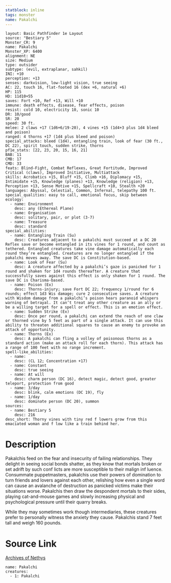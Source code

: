 ```yaml
---
statblock: inline
tags: monster
name: Pakalchi
---
```

```statblock
layout: Basic Pathfinder 1e Layout
source: "Bestiary 5"
Monster_CR: 9
name: Pakalchi
Monster_XP: 6400
alignment: NE
size: Medium
type: outsider
subtype: (evil, extraplanar, sahkil)
INI: +10
perception: +13
senses: darkvision, low-light vision, true seeing
AC: 22, touch 16, flat-footed 16 (dex +6, natural +6)
HP: 115
HD: 11d10+55
saves: Fort +10, Ref +13, Will +10
immune: death effects, disease, fear effects, poison
resist: cold 10, electricity 10, sonic 10
DR: 10/good
SR: 20
speed: 30 ft.
melee: 2 claws +17 (1d6+6/19-20), 4 vines +15 (1d4+3 plus 1d4 bleed and poison)
ranged: 4 thorns +17 (1d4 plus bleed and poison)
special_attacks: bleed (1d4), entangling train, look of fear (30 ft., DC 22), spirit touch, sudden strike, thorns
pf1e_stats: [22, 23, 20, 15, 16, 21]
BAB: 11
CMB: 17
CMD: 33
feats: Blind-Fight, Combat Reflexes, Great Fortitude, Improved Critical (claws), Improved Initiative, Multiattack
skills: Acrobatics +15, Bluff +15, Climb +16, Diplomacy +15, Intimidate +15, Knowledge (planes) +13, Knowledge (religion) +13, Perception +13, Sense Motive +15, Spellcraft +10, Stealth +20
languages: Abyssal, Celestial, Common, Infernal, telepathy 100 ft.
special_qualities: easy to call, emotional focus, skip between
ecology:
  - name: Environment
    desc: any (Ethereal Plane)
  - name: Organisation
    desc: solitary, pair, or plot (3-7)
  - name: Treasure
    desc: standard
special_abilities:
  - name: Entangling Train (Su)
    desc: Creatures adjacent to a pakalchi must succeed at a DC 20 Reflex save or become entangled in its vines for 1 round, and count as tethered. Entangled creatures take vine damage automatically each round they’re entangled. Creatures are no longer entangled if the pakalchi moves away. The save DC is Constitution-based.
  - name: Look of Fear (Su)
    desc: A creature affected by a pakalchi’s gaze is panicked for 1 round and shaken for 1d4 rounds thereafter. A creature that successfully saves against this effect is only shaken for 1 round. The save DC is Charisma-based.
  - name: Poison (Ex)
    desc: Thorns-injury; save Fort DC 22; frequency 1/round for 6 rounds; effect 1d3 Wis damage; cure 2 consecutive saves. A creature with Wisdom damage from a pakalchi’s poison hears paranoid whispers warning of betrayal. It can’t treat any other creature as an ally or be a willing target for a spell or effect. This is an emotion effect.
  - name: Sudden Strike (Ex)
    desc: Once per round, a pakalchi can extend the reach of one claw or thorned vine by 5 feet as part of a single attack. It can use this ability to threaten additional squares to cause an enemy to provoke an attack of opportunity.
  - name: Thorns (Ex)
    desc: A pakalchi can fling a volley of poisonous thorns as a standard action (make an attack roll for each thorn). This attack has a range of 100 feet with no range increment.
spell-like_abilities:
  - name:
    desc: (CL 12; Concentration +17)
  - name: Constant
    desc: true seeing
  - name: At will
    desc: charm person (DC 16), detect magic, detect good, greater teleport, protection from good
  - name: 3/day
    desc: blink, calm emotions (DC 19), fly
  - name: 1/day
    desc: dominate person (DC 20), summon
sources:
  - name: Bestiary 5
    desc: 216
desc_short: Thorny vines with tiny red f lowers grow from this emaciated woman and f low like a train behind her.
```
# Description
Pakalchis feed on the fear and insecurity of failing relationships. They delight in seeing social bonds shatter, as they know that mortals broken or set adrift by such conf licts are more susceptible to their malign inf luence. Consummate puppetmasters, pakalchis use their powers of domination to turn friends and lovers against each other, relishing how even a single word can cause an avalanche of destruction as panicked victims make their situations worse. Pakalchis then draw the despondent mortals to their sides, playing cat-and-mouse games and slowly increasing physical and psychological pressure until their quarry breaks.

 While they may sometimes work though intermediaries, these creatures prefer to personally witness the anxiety they cause. Pakalchis stand 7 feet tall and weigh 160 pounds.
# Source Link
[Archives of Nethys](https://aonprd.com/MonsterDisplay.aspx?ItemName=Pakalchi)
```encounter-table
name: Pakalchi
creatures:
  - 1: Pakalchi
```
